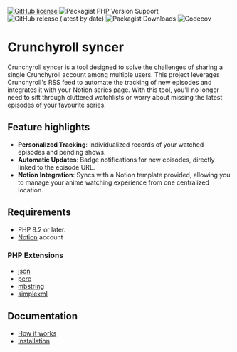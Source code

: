 [![GitHub license](https://img.shields.io/github/license/samihsoylu/crunchyroll-syncer?style=for-the-badge)](https://github.com/samihsoylu/youtrack-api-php/blob/master/LICENSE)
![Packagist PHP Version Support](https://img.shields.io/packagist/php-v/samihsoylu/crunchyroll-syncer?style=for-the-badge)
![GitHub release (latest by date)](https://img.shields.io/github/v/release/samihsoylu/crunchyroll-syncer?label=stable&style=for-the-badge)
![Packagist Downloads](https://img.shields.io/packagist/dt/samihsoylu/crunchyroll-syncer?style=for-the-badge)
![Codecov](https://img.shields.io/codecov/c/github/samihsoylu/crunchyroll-syncer?style=for-the-badge)

# Crunchyroll syncer
Crunchyroll syncer is a tool designed to solve the challenges of sharing a single Crunchyroll account among multiple users. This project leverages Crunchyroll's RSS feed to automate the tracking of new episodes and integrates it with your Notion series page. With this tool, you'll no longer need to sift through cluttered watchlists or worry about missing the latest episodes of your favourite series.

## Feature highlights
* **Personalized Tracking**: Individualized records of your watched episodes and pending shows.
* **Automatic Updates**: Badge notifications for new episodes, directly linked to the episode URL.
* **Notion Integration**: Syncs with a Notion template provided, allowing you to manage your anime watching experience from one centralized location.

## Requirements
* PHP 8.2 or later.
* [Notion](https://www.notion.so/) account

### PHP Extensions
* [json](https://www.php.net/manual/en/book.json.php)
* [pcre](https://www.php.net/manual/en/book.pcre)
* [mbstring](https://www.php.net/manual/en/book.mbstring.php)
* [simplexml](https://www.php.net/manual/en/book.simplexml.php)

## Documentation
* [How it works](https://samihsoylu.notion.site/How-it-works-a4564e085479494dae53a89546458677)
* [Installation](https://samihsoylu.notion.site/Installation-becc6a2b08cc41ff86037c584e91e122)

